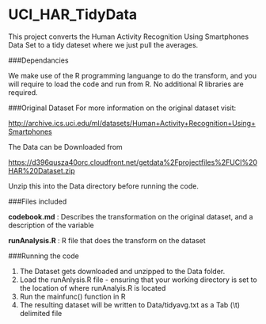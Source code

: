 UCI_HAR_TidyData
================

This project converts the Human Activity Recognition Using Smartphones Data Set to a tidy dateset where we just pull the averages.

###Dependancies

We make use of the R programming languange to do the transform, and you will require to load the code and run from R. No additional R libraries are required.


###Original Dataset
For more information on the original dataset visit:

http://archive.ics.uci.edu/ml/datasets/Human+Activity+Recognition+Using+Smartphones

The Data can be Downloaded from 

https://d396qusza40orc.cloudfront.net/getdata%2Fprojectfiles%2FUCI%20HAR%20Dataset.zip

Unzip this into the Data directory before running the code.

###Files included

**codebook.md** : Describes the transformation on the original dataset, and a description of the
variable

**runAnalysis.R** : R file that does the transform on the dataset

###Running the code

1. The Dataset gets downloaded and unzipped to the Data folder.
2. Load the runAnlysis.R file - ensuring that your working directory is set to the location of
where runAnalyis.R is located
3. Run the mainfunc() function in R
4. The resulting dataset will be written to Data/tidyavg.txt as a Tab (\t) delimited file



